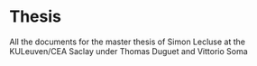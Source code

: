 # Thesis
All the documents for the master thesis of Simon Lecluse at the KULeuven/CEA Saclay under Thomas Duguet and Vittorio Soma
